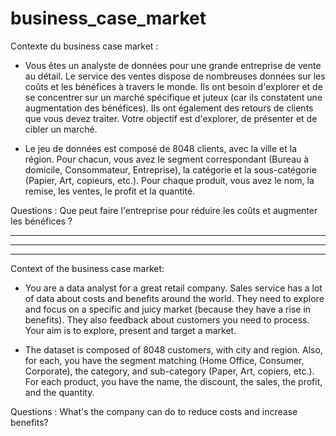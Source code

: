 # business_case_market

Contexte du business case market :

- Vous êtes un analyste de données pour une grande entreprise de vente au détail. Le service des ventes dispose de nombreuses données sur les coûts et les bénéfices à travers le monde. Ils ont besoin d'explorer et de se concentrer sur un marché spécifique et juteux (car ils constatent une augmentation des bénéfices). Ils ont également des retours de clients que vous devez traiter. Votre objectif est d'explorer, de présenter et de cibler un marché.

- Le jeu de données est composé de 8048 clients, avec la ville et la région. Pour chacun, vous avez le segment correspondant (Bureau à domicile, Consommateur, Entreprise), la catégorie et la sous-catégorie (Papier, Art, copieurs, etc.). Pour chaque produit, vous avez le nom, la remise, les ventes, le profit et la quantité.

Questions : 
Que peut faire l'entreprise pour réduire les coûts et augmenter les bénéfices ?

__________________________________________________________________________________________________________________________________________________________________
__________________________________________________________________________________________________________________________________________________________________
__________________________________________________________________________________________________________________________________________________________________

Context of the business case market:

- You are a data analyst for a great retail company. Sales service has a lot of data about costs and benefits around the world.
They need to explore and focus on a specific and juicy market (because they have a rise in benefits). They also feedback about customers you need to process. Your aim is to explore, present and target a market.

- The dataset is composed of 8048 customers, with city and region. Also, for each, you have the segment matching (Home Office, Consumer, Corporate), the category, and sub-category (Paper, Art, copiers, etc.). For each product, you have the name, the discount, the sales, the profit, and the quantity.

Questions :
What's the company can do to reduce costs and increase benefits?
